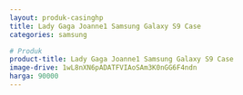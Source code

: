 ```yaml
---
layout: produk-casinghp
title: Lady Gaga Joanne1 Samsung Galaxy S9 Case
categories: samsung

# Produk
product-title: Lady Gaga Joanne1 Samsung Galaxy S9 Case
image-drive: 1wL8nXN6pADATFVIAoSAm3K0nGG6F4ndn
harga: 90000
---
```

